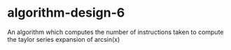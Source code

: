 # algorithm-design-6
An algorithm which computes the number of instructions taken to compute the taylor series expansion of arcsin(x)
